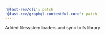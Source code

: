 ```yaml
---
'@last-rev/cli': patch
'@last-rev/graphql-contentful-core': patch
---
```


Added filesystem loaders and sync to fs library
